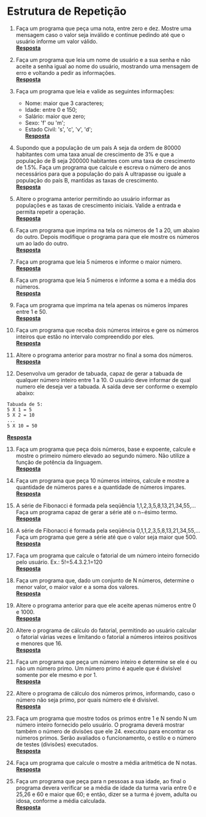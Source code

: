 # Estrutura de Repetição

1.  Faça um programa que peça uma nota, entre zero e dez. Mostre uma mensagem caso o valor seja inválido e continue pedindo até que o usuário informe um valor válido.  
[**Resposta**](https://github.com/joaovictorvilela/Python-Brasil-Exercicios/blob/main/03%20-%20Estrutura%20de%20Repeti%C3%A7%C3%A3o/Solu%C3%A7%C3%B5es/q01.py)
2.  Faça um programa que leia um nome de usuário e a sua senha e não aceite a senha igual ao nome do usuário, mostrando uma mensagem de erro e voltando a pedir as informações.  
[**Resposta**](https://github.com/joaovictorvilela/Python-Brasil-Exercicios/blob/main/03%20-%20Estrutura%20de%20Repeti%C3%A7%C3%A3o/Solu%C3%A7%C3%B5es/q02.py)

3.  Faça um programa que leia e valide as seguintes informações:
    * Nome: maior que 3 caracteres;
    * Idade: entre 0 e 150;
    * Salário: maior que zero;
    * Sexo: 'f' ou 'm';
    * Estado Civil: 's', 'c', 'v', 'd';    
    [**Resposta**](https://github.com/joaovictorvilela/Python-Brasil-Exercicios/blob/main/03%20-%20Estrutura%20de%20Repeti%C3%A7%C3%A3o/Solu%C3%A7%C3%B5es/q03.py)

4.  Supondo que a população de um país A seja da ordem de 80000 habitantes com uma taxa anual de crescimento de 3% e que a população de B seja 200000 habitantes com uma taxa de crescimento de 1.5%. Faça um programa que calcule e escreva o número de anos necessários para que a população do país A ultrapasse ou iguale a população do país B, mantidas as taxas de crescimento.  
[**Resposta**](https://github.com/joaovictorvilela/Python-Brasil-Exercicios/blob/main/03%20-%20Estrutura%20de%20Repeti%C3%A7%C3%A3o/Solu%C3%A7%C3%B5es/q04.py)  

5.  Altere o programa anterior permitindo ao usuário informar as populações e as taxas de crescimento iniciais. Valide a entrada e permita repetir a operação.    
[**Resposta**](https://github.com/joaovictorvilela/Python-Brasil-Exercicios/blob/main/03%20-%20Estrutura%20de%20Repeti%C3%A7%C3%A3o/Solu%C3%A7%C3%B5es/q05.py)

6.  Faça um programa que imprima na tela os números de 1 a 20, um abaixo do outro. Depois modifique o programa para que ele mostre os números um ao lado do outro.  
[**Resposta**](https://github.com/joaovictorvilela/Python-Brasil-Exercicios/blob/main/03%20-%20Estrutura%20de%20Repeti%C3%A7%C3%A3o/Solu%C3%A7%C3%B5es/q06.py)

7.  Faça um programa que leia 5 números e informe o maior número.  
[**Resposta**](https://github.com/joaovictorvilela/Python-Brasil-Exercicios/blob/main/03%20-%20Estrutura%20de%20Repeti%C3%A7%C3%A3o/Solu%C3%A7%C3%B5es/q07.py)

8.  Faça um programa que leia 5 números e informe a soma e a média dos números.  
[**Resposta**](https://github.com/joaovictorvilela/Python-Brasil-Exercicios/blob/main/03%20-%20Estrutura%20de%20Repeti%C3%A7%C3%A3o/Solu%C3%A7%C3%B5es/q08.py)

9.  Faça um programa que imprima na tela apenas os números ímpares entre 1 e 50.  
[**Resposta**](https://github.com/joaovictorvilela/Python-Brasil-Exercicios/blob/main/03%20-%20Estrutura%20de%20Repeti%C3%A7%C3%A3o/Solu%C3%A7%C3%B5es/q09.py)

10. Faça um programa que receba dois números inteiros e gere os números inteiros que estão no intervalo compreendido por eles.  
[**Resposta**](https://github.com/joaovictorvilela/Python-Brasil-Exercicios/blob/main/03%20-%20Estrutura%20de%20Repeti%C3%A7%C3%A3o/Solu%C3%A7%C3%B5es/q10.py)

11.   Altere o programa anterior para mostrar no final a soma dos números.   
[**Resposta**](https://github.com/joaovictorvilela/Python-Brasil-Exercicios/blob/main/03%20-%20Estrutura%20de%20Repeti%C3%A7%C3%A3o/Solu%C3%A7%C3%B5es/q11.py)

12.   Desenvolva um gerador de tabuada, capaz de gerar a tabuada de qualquer número inteiro entre 1 a 10. O usuário deve informar de qual numero ele deseja ver a tabuada. A saída deve ser conforme o exemplo abaixo:  
~~~
Tabuada de 5:
5 X 1 = 5
5 X 2 = 10
...
5 X 10 = 50
~~~  
[**Resposta**](https://github.com/joaovictorvilela/Python-Brasil-Exercicios/blob/main/03%20-%20Estrutura%20de%20Repeti%C3%A7%C3%A3o/Solu%C3%A7%C3%B5es/q12.py)  

13.   Faça um programa que peça dois números, base e expoente, calcule e mostre o primeiro número elevado ao segundo número. Não utilize a função de potência da linguagem.  
[**Resposta**](https://github.com/joaovictorvilela/Python-Brasil-Exercicios/blob/main/03%20-%20Estrutura%20de%20Repeti%C3%A7%C3%A3o/Solu%C3%A7%C3%B5es/q13.py)  

14.   Faça um programa que peça 10 números inteiros, calcule e mostre a quantidade de números pares e a quantidade de números impares.  
[**Resposta**](https://github.com/joaovictorvilela/Python-Brasil-Exercicios/blob/main/03%20-%20Estrutura%20de%20Repeti%C3%A7%C3%A3o/Solu%C3%A7%C3%B5es/q14.py)
15.   A série de Fibonacci é formada pela seqüência 1,1,2,3,5,8,13,21,34,55,... Faça um programa capaz de gerar a série até o n−ésimo termo.  
[**Resposta**](https://github.com/joaovictorvilela/Python-Brasil-Exercicios/blob/main/03%20-%20Estrutura%20de%20Repeti%C3%A7%C3%A3o/Solu%C3%A7%C3%B5es/q15.py)
16.   A série de Fibonacci é formada pela seqüência 0,1,1,2,3,5,8,13,21,34,55,... Faça um programa que gere a série até que o valor seja maior que 500.  
[**Resposta**](https://github.com/joaovictorvilela/Python-Brasil-Exercicios/blob/main/03%20-%20Estrutura%20de%20Repeti%C3%A7%C3%A3o/Solu%C3%A7%C3%B5es/q16.py)
17.   Faça um programa que calcule o fatorial de um número inteiro fornecido pelo usuário. Ex.: 5!=5.4.3.2.1=120  
[**Resposta**](https://github.com/joaovictorvilela/Python-Brasil-Exercicios/blob/main/03%20-%20Estrutura%20de%20Repeti%C3%A7%C3%A3o/Solu%C3%A7%C3%B5es/q17.py)
18.   Faça um programa que, dado um conjunto de N números, determine o menor valor, o maior valor e a soma dos valores.  
[**Resposta**](https://github.com/joaovictorvilela/Python-Brasil-Exercicios/blob/main/03%20-%20Estrutura%20de%20Repeti%C3%A7%C3%A3o/Solu%C3%A7%C3%B5es/q18.py)
19.   Altere o programa anterior para que ele aceite apenas números entre 0 e 1000.  
[**Resposta**](https://github.com/joaovictorvilela/Python-Brasil-Exercicios/blob/main/03%20-%20Estrutura%20de%20Repeti%C3%A7%C3%A3o/Solu%C3%A7%C3%B5es/q19.py)
20.   Altere o programa de cálculo do fatorial, permitindo ao usuário calcular o fatorial várias vezes e limitando o fatorial a números inteiros positivos e menores que 16.  
[**Resposta**](https://github.com/joaovictorvilela/Python-Brasil-Exercicios/blob/main/03%20-%20Estrutura%20de%20Repeti%C3%A7%C3%A3o/Solu%C3%A7%C3%B5es/q20.py)  
21.   Faça um programa que peça um número inteiro e determine se ele é ou não um número primo. Um número primo é aquele que é divisível somente por ele mesmo e por 1.   
[**Resposta**](https://github.com/joaovictorvilela/Python-Brasil-Exercicios/blob/main/03%20-%20Estrutura%20de%20Repeti%C3%A7%C3%A3o/Solu%C3%A7%C3%B5es/q21.py)
22.   Altere o programa de cálculo dos números primos, informando, caso o número não seja primo, por quais número ele é divisível.  
[**Resposta**](https://github.com/joaovictorvilela/Python-Brasil-Exercicios/blob/main/03%20-%20Estrutura%20de%20Repeti%C3%A7%C3%A3o/Solu%C3%A7%C3%B5es/q22.py)
23.   Faça um programa que mostre todos os primos entre 1 e N sendo N um número inteiro fornecido pelo usuário. O programa deverá mostrar também o número de divisões que ele 24.   executou para encontrar os números primos. Serão avaliados o funcionamento, o estilo e o número de testes (divisões) executados.  
[**Resposta**](https://github.com/joaovictorvilela/Python-Brasil-Exercicios/blob/main/03%20-%20Estrutura%20de%20Repeti%C3%A7%C3%A3o/Solu%C3%A7%C3%B5es/q23.py)
24.   Faça um programa que calcule o mostre a média aritmética de N notas.  
[**Resposta**](https://github.com/joaovictorvilela/Python-Brasil-Exercicios/blob/main/03%20-%20Estrutura%20de%20Repeti%C3%A7%C3%A3o/Solu%C3%A7%C3%B5es/q24.py)  
25.   Faça um programa que peça para n pessoas a sua idade, ao final o programa devera verificar se a média de idade da turma varia entre 0 e 25,26 e 60 e maior que 60; e então, dizer se a turma é jovem, adulta ou idosa, conforme a média calculada.  
[**Resposta**](https://github.com/joaovictorvilela/Python-Brasil-Exercicios/blob/main/03%20-%20Estrutura%20de%20Repeti%C3%A7%C3%A3o/Solu%C3%A7%C3%B5es/q25.py)
